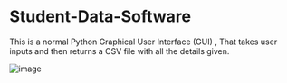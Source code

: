 # Student-Data-Software
This is a normal Python Graphical User Interface (GUI) , That takes user inputs and then returns a CSV file with all the details given. 


![image](https://github.com/user-attachments/assets/744fa653-2efc-4bb1-af40-5634c71959b3)
